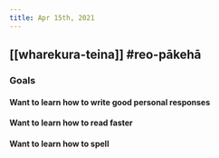 ```yaml
---
title: Apr 15th, 2021
---
```


## [[wharekura-teina]] #reo-pākehā
### Goals
#### Want to learn how to write good personal responses
#### Want to learn how to read faster
#### Want to learn how to spell
